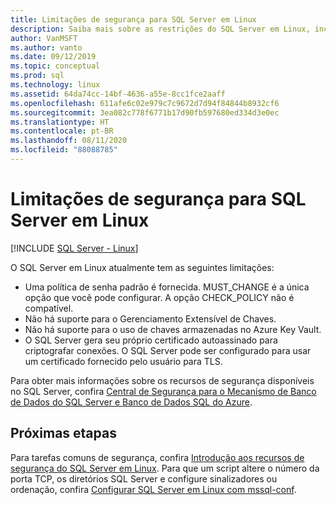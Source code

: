 ```yaml
---
title: Limitações de segurança para SQL Server em Linux
description: Saiba mais sobre as restrições do SQL Server em Linux, incluindo como o uso de chaves armazenadas no Azure Key Vault e o gerenciamento extensível de chaves que não têm suporte.
author: VanMSFT
ms.author: vanto
ms.date: 09/12/2019
ms.topic: conceptual
ms.prod: sql
ms.technology: linux
ms.assetid: 64da74cc-14bf-4636-a55e-8cc1fce2aaff
ms.openlocfilehash: 611afe6c02e979c7c9672d7d94f84844b8932cf6
ms.sourcegitcommit: 3ea082c778f6771b17d90fb597680ed334d3e0ec
ms.translationtype: HT
ms.contentlocale: pt-BR
ms.lasthandoff: 08/11/2020
ms.locfileid: "88088785"
---
```

# <a name="security-limitations-for-sql-server-on-linux"></a>Limitações de segurança para SQL Server em Linux

[!INCLUDE [SQL Server - Linux](../includes/applies-to-version/sql-linux.md)]

O SQL Server em Linux atualmente tem as seguintes limitações:

* Uma política de senha padrão é fornecida. MUST_CHANGE é a única opção que você pode configurar. A opção CHECK_POLICY não é compatível.
* Não há suporte para o Gerenciamento Extensível de Chaves. 
* Não há suporte para o uso de chaves armazenadas no Azure Key Vault.
* O SQL Server gera seu próprio certificado autoassinado para criptografar conexões. O SQL Server pode ser configurado para usar um certificado fornecido pelo usuário para TLS. 

Para obter mais informações sobre os recursos de segurança disponíveis no SQL Server, confira [Central de Segurança para o Mecanismo de Banco de Dados do SQL Server e Banco de Dados SQL do Azure](../relational-databases/security/security-center-for-sql-server-database-engine-and-azure-sql-database.md).

## <a name="next-steps"></a>Próximas etapas

Para tarefas comuns de segurança, confira [Introdução aos recursos de segurança do SQL Server em Linux](sql-server-linux-security-get-started.md). Para que um script altere o número da porta TCP, os diretórios SQL Server e configure sinalizadores ou ordenação, confira [Configurar SQL Server em Linux com mssql-conf](sql-server-linux-configure-mssql-conf.md).

